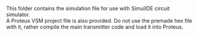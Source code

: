 This folder contains the simulation file for use with SimulIDE circuit simulator.  
A Proteus VSM project file is also provided. Do not use the premade hex file with it, rather compile the main transmitter code and load it into Proteus.
